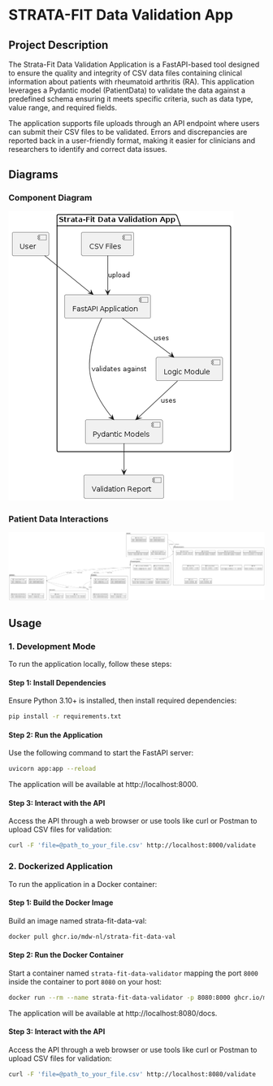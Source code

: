 # STRATA-FIT Data Validation App

## Project Description
The Strata-Fit Data Validation Application is a FastAPI-based tool designed to ensure the quality and integrity of CSV data files containing clinical information about patients with rheumatoid arthritis (RA). This application leverages a Pydantic model (PatientData) to validate the data against a predefined schema ensuring it meets specific criteria, such as data type, value range, and required fields.

The application supports file uploads through an API endpoint where users can submit their CSV files to be validated. Errors and discrepancies are reported back in a user-friendly format, making it easier for clinicians and researchers to identify and correct data issues.

## Diagrams
### Component Diagram
![app](docs/app.png)
### Patient Data Interactions
![patient data](docs/patient_data.png)

## Usage
### 1. Development Mode
To run the application locally, follow these steps:

#### Step 1: Install Dependencies
Ensure Python 3.10+ is installed, then install required dependencies:
```bash
pip install -r requirements.txt
```

#### Step 2: Run the Application
Use the following command to start the FastAPI server:

```bash
uvicorn app:app --reload
```
The application will be available at http://localhost:8000.

#### Step 3: Interact with the API
Access the API through a web browser or use tools like curl or Postman to upload CSV files for validation:

```bash
curl -F 'file=@path_to_your_file.csv' http://localhost:8000/validate
```

### 2. Dockerized Application
To run the application in a Docker container:

#### Step 1: Build the Docker Image
Build an image named strata-fit-data-val:

```bash
docker pull ghcr.io/mdw-nl/strata-fit-data-val
```

#### Step 2: Run the Docker Container
Start a container named `strata-fit-data-validator` mapping the port `8000` inside the container to port `8080` on your host:

```bash
docker run --rm --name strata-fit-data-validator -p 8080:8000 ghcr.io/mdw-nl/strata-fit-data-val
```
The application will be available at http://localhost:8080/docs.

#### Step 3: Interact with the API
Access the API through a web browser or use tools like curl or Postman to upload CSV files for validation:

```bash
curl -F 'file=@path_to_your_file.csv' http://localhost:8080/validate
```